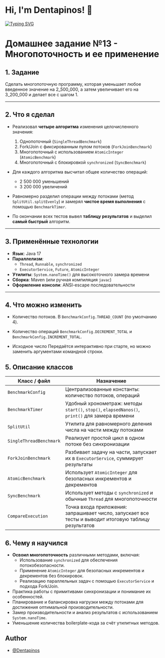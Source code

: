 # Hi, I'm Dentapinos! 👋

[![Typing SVG](https://readme-typing-svg.herokuapp.com?color=%2336BCF7&lines=Computer+science+student)](https://git.io/typing-svg)

# Домашнее задание №13 - Многопоточность и ее применение

## 1. Задание

Сделать многопоточную программу, которая уменьшает любое введенное значение на 2_500_000,
а затем увеличивает его на 3_200_000 и делает все с шагом 1.

---

## 2. Что я сделал
- Реализовал **четыре алгоритма** изменения целочисленного значения:
    1. Однопоточный (`SingleThreadBenchmark`)
    2. Fork/Join c фиксированным пулом потоков (`ForkJoinBenchmark`)
    3. Многопоточный с использованием `AtomicInteger` (`AtomicBenchmark`)
    4. Многопоточный с блокировкой `synchronized` (`SyncBenchmark`)

- Для каждого алгоритма высчитал общее количество операций:
    - 2 500 000 уменьшений
    - 3 200 000 увеличений

- Равномерно разделил операции между потоками (метод `SplitUtil.splitEvenly`) и замерял **чистое время выполнения** с помощью `BenchmarkTimer`.

- По окончании всех тестов вывел **таблицу результатов** и выделил **самый быстрый** алгоритм.

---

## 3. Применённые технологии
- **Язык**: Java 17
- **Параллелизм**:
    - `Thread`, `Runnable`, `synchronized`
    - `ExecutorService`, `Future`, `AtomicInteger`
- **Утилиты**: `System.nanoTime()` для высокоточного замера времени
- **Сборка**: Maven (или ручная компиляция `javac`)
- **Оформление консоли**: ANSI-escape последовательности

---

## 4. Что можно изменить

- Количество потоков.
В `BenchmarkConfig.THREAD_COUNT` (по умолчанию 4).

- Количество операций
`BenchmarkConfig.DECREMENT_TOTAL` и `BenchmarkConfig.INCREMENT_TOTAL`.

- Исходное число
Передаётся интерактивно при старте, но можно заменить аргументами командной строки.


## 5. Описание классов

| Класс / файл | Назначение |
|--------------|------------|
| `BenchmarkConfig` | Централизованные константы: количество потоков, операций |
| `BenchmarkTimer` | Удобный хронометраж: методы `start()`, `stop()`, `elapsedNanos()`, `print()` для замера времени |
| `SplitUtil` | Утилита для равномерного деления числа на части между потоками |
| `SingleThreadBenchmark` | Реализует простой цикл в одном потоке без синхронизации |
| `ForkJoinBenchmark` | Разбивает задачу на части, запускает их в `ExecutorService`, суммирует результаты |
| `AtomicBenchmark` | Использует `AtomicInteger` для безопасных инкрементов и декрементов |
| `SyncBenchmark` | Использует методы с `synchronized` и обычные `Thread` для многопоточности |
| `CompareExecution` | Точка входа приложения: запрашивает число, запускает все тесты и выводит итоговую таблицу результатов |



## 6. Чему я научился

- **Освоил многопоточность** различными методами, включая:
    - Использование `synchronized` для обеспечения потокобезопасности.
    - Применение `AtomicInteger` для безопасных инкрементов и декрементов без блокировок.
    - Реализацию параллельных задач с помощью `ExecutorService` и подхода Fork/Join.
- Практика работы с примитивами синхронизации и понимание их особенностей.
- Планирование и балансировка нагрузки между потоками для достижения оптимальной производительности.
- Замер производительности и анализ результатов с использованием `System.nanoTime`.
- Уменьшение количества boilerplate-кода за счёт утилитных методов.

## Author

- [@Dentapinos](https://github.com/Dentapinos)